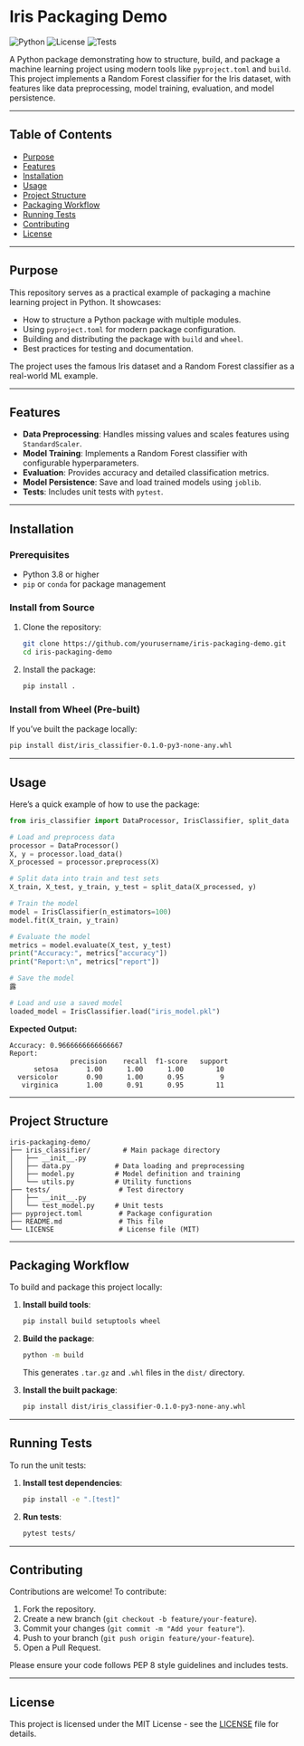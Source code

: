 
# Iris Packaging Demo

![Python](https://img.shields.io/badge/python-3.8+-blue.svg)
![License](https://img.shields.io/badge/license-MIT-green.svg)
![Tests](https://img.shields.io/badge/tests-passing-brightgreen.svg)

A Python package demonstrating how to structure, build, and package a machine learning project using modern tools like `pyproject.toml` and `build`. This project implements a Random Forest classifier for the Iris dataset, with features like data preprocessing, model training, evaluation, and model persistence.

---

## Table of Contents
- [Purpose](#purpose)
- [Features](#features)
- [Installation](#installation)
- [Usage](#usage)
- [Project Structure](#project-structure)
- [Packaging Workflow](#packaging-workflow)
- [Running Tests](#running-tests)
- [Contributing](#contributing)
- [License](#license)

---

## Purpose
This repository serves as a practical example of packaging a machine learning project in Python. It showcases:
- How to structure a Python package with multiple modules.
- Using `pyproject.toml` for modern package configuration.
- Building and distributing the package with `build` and `wheel`.
- Best practices for testing and documentation.

The project uses the famous Iris dataset and a Random Forest classifier as a real-world ML example.

---

## Features
- **Data Preprocessing**: Handles missing values and scales features using `StandardScaler`.
- **Model Training**: Implements a Random Forest classifier with configurable hyperparameters.
- **Evaluation**: Provides accuracy and detailed classification metrics.
- **Model Persistence**: Save and load trained models using `joblib`.
- **Tests**: Includes unit tests with `pytest`.

---

## Installation

### Prerequisites
- Python 3.8 or higher
- `pip` or `conda` for package management

### Install from Source
1. Clone the repository:
   ```bash
   git clone https://github.com/yourusername/iris-packaging-demo.git
   cd iris-packaging-demo
   ```
2. Install the package:
   ```bash
   pip install .
   ```

### Install from Wheel (Pre-built)
If you’ve built the package locally:
```bash
pip install dist/iris_classifier-0.1.0-py3-none-any.whl
```

---

## Usage

Here’s a quick example of how to use the package:

```python
from iris_classifier import DataProcessor, IrisClassifier, split_data

# Load and preprocess data
processor = DataProcessor()
X, y = processor.load_data()
X_processed = processor.preprocess(X)

# Split data into train and test sets
X_train, X_test, y_train, y_test = split_data(X_processed, y)

# Train the model
model = IrisClassifier(n_estimators=100)
model.fit(X_train, y_train)

# Evaluate the model
metrics = model.evaluate(X_test, y_test)
print("Accuracy:", metrics["accuracy"])
print("Report:\n", metrics["report"])

# Save the model
露

# Load and use a saved model
loaded_model = IrisClassifier.load("iris_model.pkl")
```

**Expected Output:**
```
Accuracy: 0.9666666666666667
Report:
               precision    recall  f1-score   support
      setosa       1.00      1.00      1.00        10
  versicolor       0.90      1.00      0.95         9
   virginica       1.00      0.91      0.95        11
```

---

## Project Structure

```
iris-packaging-demo/
├── iris_classifier/        # Main package directory
│   ├── __init__.py
│   ├── data.py           # Data loading and preprocessing
│   ├── model.py          # Model definition and training
│   └── utils.py          # Utility functions
├── tests/                 # Test directory
│   ├── __init__.py
│   └── test_model.py     # Unit tests
├── pyproject.toml         # Package configuration
├── README.md              # This file
└── LICENSE                # License file (MIT)
```

---

## Packaging Workflow

To build and package this project locally:

1. **Install build tools**:
   ```bash
   pip install build setuptools wheel
   ```

2. **Build the package**:
   ```bash
   python -m build
   ```
   This generates `.tar.gz` and `.whl` files in the `dist/` directory.

3. **Install the built package**:
   ```bash
   pip install dist/iris_classifier-0.1.0-py3-none-any.whl
   ```

---

## Running Tests

To run the unit tests:

1. **Install test dependencies**:
   ```bash
   pip install -e ".[test]"
   ```

2. **Run tests**:
   ```bash
   pytest tests/
   ```

---

## Contributing

Contributions are welcome! To contribute:
1. Fork the repository.
2. Create a new branch (`git checkout -b feature/your-feature`).
3. Commit your changes (`git commit -m "Add your feature"`).
4. Push to your branch (`git push origin feature/your-feature`).
5. Open a Pull Request.

Please ensure your code follows PEP 8 style guidelines and includes tests.

---

## License

This project is licensed under the MIT License - see the [LICENSE](LICENSE) file for details.
